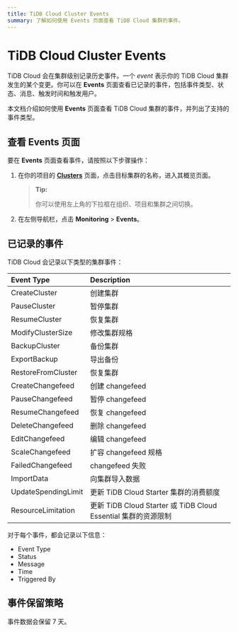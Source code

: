 ```yaml
---
title: TiDB Cloud Cluster Events
summary: 了解如何使用 Events 页面查看 TiDB Cloud 集群的事件。
---
```


# TiDB Cloud Cluster Events

TiDB Cloud 会在集群级别记录历史事件。一个 *event* 表示你的 TiDB Cloud 集群发生的某个变更。你可以在 **Events** 页面查看已记录的事件，包括事件类型、状态、消息、触发时间和触发用户。

本文档介绍如何使用 **Events** 页面查看 TiDB Cloud 集群的事件，并列出了支持的事件类型。

## 查看 Events 页面

要在 **Events** 页面查看事件，请按照以下步骤操作：

1. 在你的项目的 [**Clusters**](https://tidbcloud.com/project/clusters) 页面，点击目标集群的名称，进入其概览页面。

    > **Tip:**
    >
    > 你可以使用左上角的下拉框在组织、项目和集群之间切换。

2. 在左侧导航栏，点击 **Monitoring** > **Events**。

## 已记录的事件

TiDB Cloud 会记录以下类型的集群事件：

| Event Type| Description |
|:--- |:--- |
| CreateCluster |  创建集群 |  
| PauseCluster |   暂停集群 |  
| ResumeCluster |   恢复集群 | 
| ModifyClusterSize |   修改集群规格 | 
| BackupCluster |   备份集群 |  
| ExportBackup |   导出备份 |
| RestoreFromCluster |   恢复集群 |  
| CreateChangefeed |   创建 changefeed |  
| PauseChangefeed |   暂停 changefeed | 
| ResumeChangefeed |   恢复 changefeed | 
| DeleteChangefeed |   删除 changefeed |  
| EditChangefeed |  编辑 changefeed |  
| ScaleChangefeed |   扩容 changefeed 规格 |  
| FailedChangefeed |   changefeed 失败 |  
| ImportData |   向集群导入数据 |  
| UpdateSpendingLimit |   更新 TiDB Cloud Starter 集群的消费额度 |  
| ResourceLimitation |   更新 TiDB Cloud Starter 或 TiDB Cloud Essential 集群的资源限制 |  

对于每个事件，都会记录以下信息：

- Event Type
- Status
- Message
- Time
- Triggered By

## 事件保留策略

事件数据会保留 7 天。